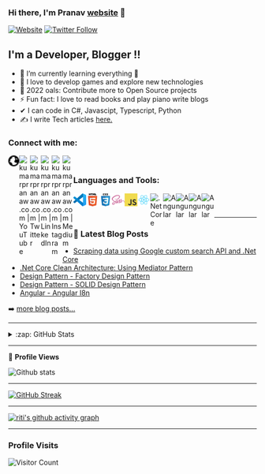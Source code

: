 ### Hi there, I'm Pranav [website] 👋

[![Website](https://img.shields.io/website?label=kumarpranaw.com&style=for-the-badge&url=https%3A%2F%2Fkumarpranaw.com)](http://www.kumarpranaw.com/)
[![Twitter Follow](https://img.shields.io/twitter/follow/prnvkmr954?color=1DA1F2&logo=twitter&style=for-the-badge)](https://twitter.com/intent/follow?original_referer=https%3A%2F%2Fgithub.com%2FcodeSTACKr&screen_name=prnvkmr954)

## I'm a  Developer, Blogger !!

- 🌱 I’m currently learning everything 🤣
- 👯 I love to develop games and explore new technologies
- 🥅 2022 oals: Contribute more to Open Source projects
- ⚡ Fun fact: I love to read books and play piano write blogs
- ✔  I can code in C#, Javascipt, Typescript, Python
- ✍ I write Tech articles [here.](https://medium.com/@kumarpranaw)

### Connect with me:

[<img align="left" alt="kumarpranaw.com" width="22px" target="_blank" src="https://raw.githubusercontent.com/iconic/open-iconic/master/svg/globe.svg" />][website]
[<img align="left" alt="kumarpranaw.com | YouTube" width="22px" target="_blank" src="https://cdn.jsdelivr.net/npm/simple-icons@v3/icons/youtube.svg" />][youtube]
[<img align="left" alt="kumarpranaw.com | Twitter" width="22px" src="https://cdn.jsdelivr.net/npm/simple-icons@v3/icons/twitter.svg" />][twitter]
[<img align="left" alt="kumarpranaw.com | LinkedIn" width="22px" src="https://cdn.jsdelivr.net/npm/simple-icons@v3/icons/linkedin.svg" />][linkedin]
[<img align="left" alt="kumarpranaw.com | Instagram" width="22px" src="https://cdn.jsdelivr.net/npm/simple-icons@v3/icons/instagram.svg" />][instagram]
[<img align="left" alt="kumarpranaw.com | Medium" width="22px" src="https://cdn.jsdelivr.net/npm/simple-icons@v3/icons/medium.svg" />][medium]

<br />

### Languages and Tools:

<img align="left" alt="Visual Studio Code" width="26px" src="https://raw.githubusercontent.com/github/explore/80688e429a7d4ef2fca1e82350fe8e3517d3494d/topics/visual-studio-code/visual-studio-code.png" />
<img align="left" alt="HTML5" width="26px" src="https://raw.githubusercontent.com/github/explore/80688e429a7d4ef2fca1e82350fe8e3517d3494d/topics/html/html.png" />
<img align="left" alt="CSS3" width="26px" src="https://raw.githubusercontent.com/github/explore/80688e429a7d4ef2fca1e82350fe8e3517d3494d/topics/css/css.png" />
<img align="left" alt="Sass" width="26px" src="https://raw.githubusercontent.com/github/explore/80688e429a7d4ef2fca1e82350fe8e3517d3494d/topics/sass/sass.png" />
<img align="left" alt="JavaScript" width="26px" src="https://raw.githubusercontent.com/github/explore/80688e429a7d4ef2fca1e82350fe8e3517d3494d/topics/javascript/javascript.png" />
<img align="left" alt="React" width="26px" src="https://raw.githubusercontent.com/github/explore/80688e429a7d4ef2fca1e82350fe8e3517d3494d/topics/react/react.png" />
<img align="left" alt=".NetCore" width="26px" src="https://upload.wikimedia.org/wikipedia/commons/thumb/a/a3/.NET_Logo.svg/1200px-.NET_Logo.svg.png" />
<img align="left" alt="Angular" width="26px" src="https://upload.wikimedia.org/wikipedia/commons/thumb/c/cf/Angular_full_color_logo.svg/1200px-Angular_full_color_logo.svg.png" />
<img align="left" alt="Angular" width="26px" src="https://e7.pngegg.com/pngimages/515/909/png-clipart-microsoft-sql-server-computer-servers-database-microsoft-microsoft-sql-server-server-computer.png" />
<img align="left" alt="Angular" width="26px" src="https://download.logo.wine/logo/Microsoft_Azure/Microsoft_Azure-Logo.wine.png" />
<img align="left" alt="Angular" width="26px" src="https://dpsvdv74uwwos.cloudfront.net/statics/img/product-pages/devops.png" />
<br />
<br />

---

### 📕 Latest Blog Posts

<!-- BLOG-POST-LIST:START -->
- [Scraping data using Google custom search API and .Net Core](https://medium.com/@kumarpranaw/custom-search-using-google-api-and-c-net-c3af10474f6b)
- [.Net Core Clean Architecture: Using Mediator Pattern](https://medium.com/@kumarpranaw/net-core-clean-architecture-ec5c6c5574b)
- [Design Pattern - Factory Design Pattern](https://blog.usejournal.com/factory-design-pattern-c-a330955b9ed6)
- [Design Pattern - SOLID Design Pattern](https://blog.usejournal.com/net-design-pattern-3b747d155588)
- [Angular - Angular I8n](https://blog.usejournal.com/angular-internationalization-angular-i18n-79f98f1da6ed)
<!-- BLOG-POST-LIST:END -->

➡️ [more blog posts...](http://kumarpranaw.com)

---

<details>
  <summary>:zap: GitHub Stats</summary>

  <img align="left" alt="kumar pranaw github Status" src="https://github-readme-stats.codestackr.vercel.app/api?username=kumar-pranaw&show_icons=true&hide_border=true" />

</details>

---
🌱 **Profile Views**&nbsp;&nbsp;&nbsp;&nbsp;&nbsp;&nbsp;&nbsp;

 ![Github stats](https://github-readme-stats.vercel.app/api?username=kumar-pranaw)  
 
 
 <hr>
 
 
 [![GitHub Streak](https://github-readme-streak-stats.herokuapp.com/?user=kumar-pranaw&currStreakNum=2FD3EB&fire=pink&sideLabels=F00&theme=nightowl)](https://git.io/streak-stats)       
         

---
 

[![riti's github activity graph](https://activity-graph.herokuapp.com/graph?username=kumar-pranaw&theme=react-dark)](https://github.com/kumar-pranaw/github-readme-activity-graph)

  

---
  </code>
</p>

### Profile Visits
![Visitor Count](https://profile-counter.glitch.me/kumar-pranaw/count.svg)

[website]: http://kumarpranaw.com
[twitter]: https://twitter.com/prnvkmr954
[youtube]: https://www.youtube.com/channel/UChip543_a2i_aML2KC7RepQ
[instagram]: https://www.instagram.com/kr.pranaw
[linkedin]: https://www.linkedin.com/in/pranav-kumar-verma
[medium]: https://medium.com/@kumarpranaw
